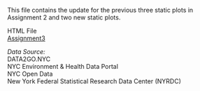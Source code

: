 This file contains the update for the previous three static plots in Assignment 2 and two new static plots.

HTML File \
[Assignment3](file://localhost/Users/admin/Desktop/DataViz/plots/Assignment3.html)

*Data Source:* \
DATA2GO.NYC \
NYC Environment & Health Data Portal \
NYC Open Data \
New York Federal Statistical Research Data Center (NYRDC)
